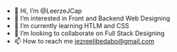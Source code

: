 - 👋 Hi, I’m @LeerzeJCap
- 👀 I’m interested in Front and Backend Web Designing
- 🌱 I’m currently learning HTLM and CSS
- 💞️ I’m looking to collaborate on Full Stack Designing 
- 📫 How to reach me jezreelibedabo@gmail.com

<!---
LeerzeJCap/LeerzeJCap is a ✨ special ✨ repository because its `README.md` (this file) appears on your GitHub profile.
You can click the Preview link to take a look at your changes.
--->
